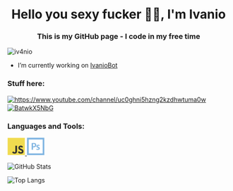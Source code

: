 <h1 align="center">Hello you sexy fucker 🥵👋, I'm Ivanio</h1>
<h3 align="center">This is my GitHub page - I code in my free time</h3>

<p align="left"> <img src="https://komarev.com/ghpvc/?username=iv4nio&label=Profile%20views&color=0e75b6&style=flat" alt="iv4nio" /> </p>

- I’m currently working on [IvanioBot](https://github.com/Iv4nio/IvanioBot)

<h3 align="left">Stuff here:</h3>
<p align="left">
<a href="https://www.youtube.com/c/https://www.youtube.com/channel/uc0ghni5hzng2kzdhwtuma0w" target="blank"><img align="center" src="https://raw.githubusercontent.com/rahuldkjain/github-profile-readme-generator/master/src/images/icons/Social/youtube.svg" alt="https://www.youtube.com/channel/uc0ghni5hzng2kzdhwtuma0w" height="30" width="40" /></a>
<a href="https://discord.gg/BatwkX5NbG" target="blank"><img align="center" src="https://raw.githubusercontent.com/rahuldkjain/github-profile-readme-generator/master/src/images/icons/Social/discord.svg" alt="BatwkX5NbG" height="30" width="40" /></a>
</p>

<h3 align="left">Languages and Tools:</h3>
<p align="left"> <a href="https://developer.mozilla.org/en-US/docs/Web/JavaScript" target="_blank" rel="noreferrer"> <img src="https://raw.githubusercontent.com/devicons/devicon/master/icons/javascript/javascript-original.svg" alt="javascript" width="40" height="40"/> </a> <a href="https://www.photoshop.com/en" target="_blank" rel="noreferrer"> <img src="https://raw.githubusercontent.com/devicons/devicon/master/icons/photoshop/photoshop-line.svg" alt="photoshop" width="40" height="40"/> </a> </p>

![GitHub Stats](https://github-readme-stats.vercel.app/api?username=Iv4nio&theme=radical)

![Top Langs](https://github-readme-stats.vercel.app/api/top-langs/?username=Iv4nio&layout=compact)
